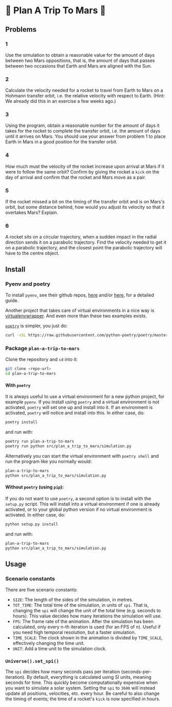 # :rocket: Plan A Trip To Mars :rocket:

## Problems

### 1

Use the simulation to obtain a reasonable value for the amount of days between two Mars
oppositions, that is, the amount of days that passes between two occasions that Earth and
Mars are aligned with the Sun.

### 2

Calculate the velocity needed for a rocket to travel from Earth to Mars on a Hohmann
transfer orbit, i.e. the relative velocity with respect to Earth. (Hint: We already did
this in an exercise a few weeks ago.)

### 3

Using the program, obtain a reasonable number for the amount of days it takes for the
rocket to complete the transfer orbit, i.e. the amount of days until it arrives on Mars.
You should use your answer from problem 1 to place Earth in Mars in a good position for
the transfer orbit.

### 4

How much must the velocity of the rocket increase upon arrival at Mars if it were to
follow the same orbit? Confirm by giving the rocket a `kick` on the day of arrival and
confirm that the rocket and Mars move as a pair.

### 5

If the rocket missed a bit on the timing of the transfer orbit and is on Mars's orbit, but
some distance behind, how would you adjust its velocity so that it overtakes Mars?
Explain.

### 6

A rocket sits on a circular trajectory, when a sudden impact in the radial direction sends
it on a parabolic trajectory. Find the velocity needed to get it on a parabolic
trajectory, and the closest point the parabolic trajectory will have to the centre object.

## Install

### Pyenv and poetry

To install `pyenv`, see their github repos,
[here](https://github.com/pyenv/pyenv#installation) and/or
[here](https://github.com/pyenv/pyenv-installer), for a detailed guide.

Another project that takes care of virtual environments in a nice way is
[virtualenvwrapper](https://virtualenvwrapper.readthedocs.io/en/latest/). And even more
than these two examples exists.

[`poetry`](https://python-poetry.org/docs/master/#installation) is simpler, you just do:

```sh
curl -sSL https://raw.githubusercontent.com/python-poetry/poetry/master/install-poetry.py | python -
```

### Package `plan-a-trip-to-mars`

Clone the repository and `cd` into it:

```sh
git clone <repo-url>
cd plan-a-trip-to-mars
```

#### With `poetry`

It is always useful to use a virtual environment for a new python project, for example
`pyenv`. If you install using `poetry` and a virtual environment is not activated,
`poetry` will set one up and install into it. If an environment is activated, `poetry`
will notice and install into this. In either case, do:

```sh
poetry install
```

and run with:

```sh
poetry run plan-a-trip-to-mars
poetry run python src/plan_a_trip_to_mars/simulation.py
```

Alternatively you can start the virtual environment with `poetry shell` and run the
program like you normally would:

```sh
plan-a-trip-to-mars
python src/plan_a_trip_to_mars/simulation.py
```

#### Without `poetry` (using `pip`):

If you do not want to use `poetry`, a second option is to install with the `setup.py`
script. This will install into a virtual environment if one is already activated, or to
your global python version if no virtual environment is activated. In either case, do:

```sh
python setup.py install
```

and run with:

```sh
plan-a-trip-to-mars
python src/plan_a_trip_to_mars/simulation.py
```

## Usage

### Scenario constants

There are five scenario constants:

-   `SIZE`: The length of the sides of the simulation, in metres.
-   `TOT_TIME`: The total time of the simulation, in units of `spi`. That is, changing
    the `spi` will change the unit of the total time (e.g. seconds to hours). This value
    decides how many iterations the simulation will use.
-   `FPS`: The frame rate of the animation. After the simulation has been calculated,
    only every n-th iteration is used (for an FPS of n). Useful if you need high temporal
    resolution, but a faster simulation.
-   `TIME_SCALE`: The clock shown in the animation is divided by `TIME_SCALE`,
    effectively changing the time unit.
-   `UNIT`: Add a time unit to the simulation clock.

### `Universe().set_spi()`

The `spi` decides how many seconds pass per iteration (seconds-per-iteration). By default,
everything is calculated using SI units, meaning seconds for time. This quickly become
computationally expensive when you want to simulate a solar system. Setting the `spi` to
`3600` will instead update all positions, velocities, etc. every hour. Be careful to also
change the timing of events; the time of a rocket's `kick` is now specified in hours.
